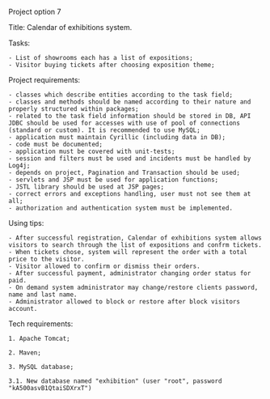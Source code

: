 Project option 7

Title: Calendar of exhibitions system.

Tasks:

    - List of showrooms each has a list of expositions;
	- Visitor buying tickets after choosing exposition theme;

Project requirements:

	- classes which describe entities according to the task field;
	- classes and methods should be named according to their nature and properly structured within packages;
	- related to the task field information should be stored in DB, API JDBC should be used for accesses with use of pool of connections (standard or custom). It is recommended to use MySQL;
	- application must maintain Cyrillic (including data in DB);
	- code must be documented; 
	- application must be covered with unit-tests;
	- session and filters must be used and incidents must be handled by Log4j;
	- depends on project, Pagination and Transaction should be used;
	- servlets and JSP must be used for application functions;
	- JSTL library should be used at JSP pages;
	- correct errors and exceptions handling, user must not see them at all;
	- authorization and authentication system must be implemented.

Using tips:

	- After successful registration, Calendar of exhibitions system allows visitors to search through the list of expositions and confrm tickets.
	- When tickets chose, system will represent the order with a total price to the visitor.
    - Visitor allowed to confirm or dismiss their orders.
	- After successful payment, administrator changing order status for paid.
    - On demand system administrator may change/restore clients password, name and last name.
	- Administrator allowed to block or restore after block visitors account.

Tech requirements:

    1. Apache Tomcat;

    2. Maven;

    3. MySQL database;

    3.1. New database named "exhibition" (user "root", password "kA500asvB1QtaiSDXrxT")

